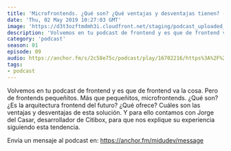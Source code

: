 ```yaml
---
title: 'Microfrontends. ¿Qué son? ¿Qué ventajas y desventajas tienen? - 01x09'
date: 'Thu, 02 May 2019 10:27:03 GMT'
image: 'https://d3t3ozftmdmh3i.cloudfront.net/staging/podcast_uploaded_episode/7340239/0f9fa07b77271ffe.jpeg'
description: 'Volvemos en tu podcast de frontend y es que de frontend va la cosa. Pero de frontends pequeñitos. Más que pequeñitos, microfrontends. ¿Qué son? ¿Es la arquitectura frontend del fut'
category: 'podcast'
season: 01
episode: 09
audio: https://anchor.fm/s/2c58e75c/podcast/play/16702216/https%3A%2F%2Fd3ctxlq1ktw2nl.cloudfront.net%2Fstaging%2F2020-6-17%2F90903127-44100-2-050f03dc347e0bbd.mp3
tags:
- podcast
---
```


Volvemos en tu podcast de frontend y es que de frontend va la cosa. Pero de frontends pequeñitos. Más que pequeñitos, microfrontends. ¿Qué son? ¿Es la arquitectura frontend del futuro? ¿Qué ofrece? Cuáles son las ventajas y desventajas de esta solución. Y para ello contamos con Jorge del Casar, desarrollador de Citibox, para que nos explique su experiencia siguiendo esta tendencia.

 

Envía un mensaje al podcast en: https://anchor.fm/midudev/message
